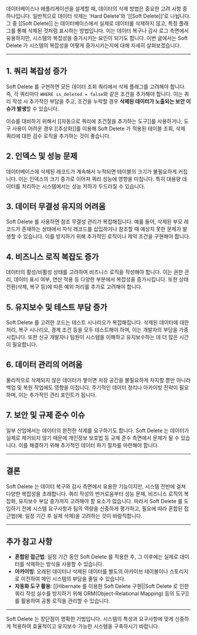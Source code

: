 

데이터베이스나 애플리케이션을 설계할 때, 데이터의 삭제 방법은 중요한 고려 사항 중 하나입니다. 일반적으로 데이터 삭제는 'Hard Delete'와 '[[Soft Delete]]'로 나뉩니다. 그 중 [[Soft Delete]] 는 데이터베이스에서 실제로 데이터를 삭제하지 않고, 특정 플래그를 통해 삭제된 것처럼 표시하는 방법입니다. 이는 데이터 복구나 감사 로그 측면에서 유용하지만, 시스템의 복잡성을 증가시키는 요인이 되기도 합니다. 이번 글에서는 Soft Delete 가 시스템의 복잡성을 어떻게 증가시키는지에 대해 자세히 살펴보겠습니다.

---

## 1. 쿼리 복잡성 증가

Soft Delete 를 구현하면 모든 데이터 조회 쿼리에서 삭제 플래그를 고려해야 합니다. 즉, 각 쿼리마다 `WHERE is_deleted = false`와 같은 조건을 추가해야 합니다. 이는 쿼리 작성 시 추가적인 부담을 주고, 조건을 누락할 경우 **삭제된 데이터가 노출되는 보안 이슈가 발생**할 수 있습니다.

이슈를 대비하기 위해서 [[자동으로 쿼리에 조건절을 추가하는 도구]]를 사용하거나, 도구 사용이 어려운 경우 [[추상화]]를 이용해 Soft Delete 가 적용된 테이블 조회, 삭제 쿼리에 대한 검수 로직을 추가하는 것이 좋습니다.

## 2. 인덱스 및 성능 문제

데이터베이스에 삭제된 레코드가 계속해서 누적되면 테이블의 크기가 불필요하게 커집니다. 이는 인덱스의 크기 증가로 이어져 쿼리 성능에 영향을 미칩니다. 특히 대용량 데이터를 처리하는 시스템에서는 성능 저하가 두드러질 수 있습니다.

## 3. 데이터 무결성 유지의 어려움

Soft Delete 를 사용하면 참조 무결성 관리가 복잡해집니다. 예를 들어, 삭제된 부모 레코드가 존재하는 상태에서 자식 레코드를 삽입하거나 참조할 때 예상치 못한 문제가 발생할 수 있습니다. 이를 방지하기 위해 추가적인 로직이나 제약 조건을 구현해야 합니다.

## 4. 비즈니스 로직 복잡도 증가

데이터의 활성/비활성 상태를 고려하여 비즈니스 로직을 작성해야 합니다. 이는 권한 관리, 데이터 표시 여부, 연산 적용 등 다양한 부분에서 복잡성을 증가시킵니다. 또한 상태 전환(삭제, 복구 등)에 따른 예외 처리를 추가로 고려해야 합니다.

## 5. 유지보수 및 테스트 부담 증가

Soft Delete 를 고려한 코드는 테스트 시나리오가 복잡해집니다. 삭제된 데이터에 대한 처리, 복구 시나리오, 경계 조건 등을 모두 테스트해야 하며, 이는 개발자의 부담을 가중시킵니다. 또한 신규 개발자나 팀원이 시스템을 이해하고 유지보수하는 데 더 많은 시간이 필요합니다.

## 6. 데이터 관리의 어려움

물리적으로 삭제되지 않은 데이터가 쌓이면 저장 공간을 불필요하게 차지할 뿐만 아니라 백업 및 복원 작업에도 영향을 미칩니다. 주기적인 데이터 정리나 아카이빙 전략이 필요하며, 이는 추가적인 관리 포인트가 됩니다.

## 7. 보안 및 규제 준수 이슈

일부 산업에서는 데이터의 완전한 삭제를 요구하기도 합니다. Soft Delete 는 데이터가 실제로 제거되지 않기 때문에 개인정보 보호법 등 규제 준수 측면에서 문제가 될 수 있습니다. 이를 해결하기 위해 추가적인 데이터 파기 절차를 마련해야 합니다.

---

## 결론

Soft Delete 는 데이터 복구와 감사 측면에서 유용한 기능이지만, 시스템 전반에 걸쳐 다양한 복잡성을 초래합니다. 쿼리 작성의 번거로움부터 성능 문제, 비즈니스 로직의 복잡화, 유지보수 부담 증가까지 고려해야 할 요소가 많습니다. 따라서 Soft Delete 를 도입하기 전에 시스템 요구사항과 팀의 역량을 신중하게 평가하고, 필요에 따라 혼합된 접근법(예: 일정 기간 후 실제 삭제)을 고려하는 것이 바람직합니다.

---

## 추가 참고 사항

- **혼합된 접근법**: 일정 기간 동안 Soft Delete 를 적용한 후, 그 이후에는 실제로 데이터를 삭제하는 방식을 사용할 수 있습니다.
- **아카이빙**: 오래된 데이터나 삭제된 데이터를 별도의 아카이브 테이블이나 스토리지로 이전하여 메인 시스템의 부담을 줄일 수 있습니다.
- **자동화 도구 활용**: [[Hibernate 를 이용한 Soft Delete 구현||Soft Delete 로 인한 쿼리 작성 실수를 방지하기 위해 ORM(Object-Relational Mapping) 등의 도구]]를 활용하여 공통 로직을 관리할 수 있습니다.

---

Soft Delete 는 장단점이 명확한 기법입니다. 시스템의 특성과 요구사항에 맞게 신중하게 적용하여 효율적이고 유지보수 가능한 시스템을 구축하시기 바랍니다.